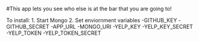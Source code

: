 #This app lets you see who else is at the bar that you are going to!

To install:
    1. Start Mongo
    2. Set enviornment variables
        -GITHUB_KEY
        -GITHUB_SECRET
        -APP_URL
        -MONGO_URI
        -YELP_KEY
        -YELP_KEY_SECRET
        -YELP_TOKEN
        -YELP_TOKEN_SECRET
